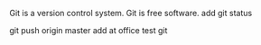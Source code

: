 Git is a version control system.
Git is free software.
add 
git status

git push origin master
add at office test git
